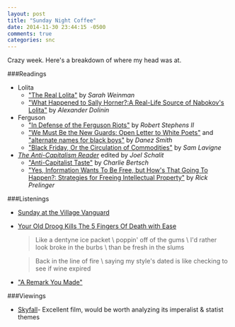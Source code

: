 ```yaml
---
layout: post
title: "Sunday Night Coffee"
date: 2014-11-30 23:44:15 -0500
comments: true
categories: snc
---
```


Crazy week.  Here's a breakdown of where my head was at.

###Readings
+ Lolita
    + ["The Real Lolita"](http://penguinrandomhouse.ca/hazlitt/longreads/real-lolita) by *Sarah Weinman*
    + ["What Happened to Sally Horner?:A Real-Life Source of Nabokov's Lolita"](http://www.libraries.psu.edu/nabokov/dolilol.htm) by *Alexander Dolinin*
+ Ferguson
    + ["In Defense of the Ferguson Riots"](https://www.jacobinmag.com/2014/08/in-defense-of-the-ferguson-riots/) by *Robert Stephens II*
    + ["We Must Be the New Guards: Open Letter to White Poets"](http://drunkinamidnightchoir.com/2014/11/25/we-must-be-the-new-guards-open-letter-to-the-white-poets-by-danez-smith/) and ["alternate names for black boys"](http://www.poetryfoundation.org/poetrymagazine/poem/247334) by *Danez Smith*
    + ["Black Friday, Or the Circulation of Commodities"](http://thenewinquiry.com/features/black-friday-or-the-circulation-of-commodities/) by *Sam Lavigne*
+ [_The Anti-Capitalism Reader_](https://www.goodreads.com/review/show/1101612504) edited by *Joel Schalit*
    + ["Anti-Capitalist Taste"](http://books.google.com/books?id=8GlSVoiOdzwC&pg=PA293&lpg=PA293) by *Charlie Bertsch*
    + ["Yes, Information Wants To Be Free, but How's That Going To Happen?: Strategies for Freeing Intellectual Property"](http://www.nettime.org/Lists-Archives/nettime-l-0401/msg00089.html) by  *Rick Prelinger*

###Listenings
+ [Sunday at the Village Vanguard](https://www.youtube.com/watch?v=knzFrkdV3ok)
+ [Your Old Droog Kills The 5 Fingers Of Death with Ease](https://www.youtube.com/watch?v=CZZO9EueT4s)
    > Like a dentyne ice packet \ poppin' off of the gums \ I'd rather look broke in the burbs \ than be fresh in the slums

    > Back in the line of fire \ saying my style's dated is like checking to see if wine expired
+ ["A Remark You Made"](https://www.youtube.com/watch?v=boNCY0Ai44M)

###Viewings
+ [Skyfall](http://en.wikipedia.org/wiki/Skyfall)- Excellent film, would be worth analyzing its imperalist & statist themes